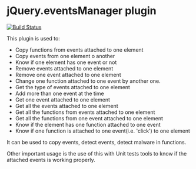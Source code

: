 jQuery.eventsManager plugin
==============

[![Build Status](https://travis-ci.org/tcorral/events_manager.png)](https://travis-ci.org/tcorral/events_manager)

This plugin is used to:

* Copy functions from events attached to one element
* Copy events from one element o another
* Know if one element has one event or not
* Remove events attached to one element
* Remove one event attached to one element
* Change one function attached to one event by another one.
* Get the type of events attached to one element
* Add more than one event at the time
* Get one event attached to one element
* Get all the events attached to one element
* Get all the functions from events attached to one element
* Get all the functions from one event attached to one element
* Know if the element has one function attached to one event
* Know if one function is attached to one event(i.e. 'click') to one element

It can be used to copy events, detect events, detect malware in functions.

Other important usage is the use of this with Unit tests tools to know if the attached events is working properly.

